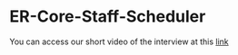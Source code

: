 # ER-Core-Staff-Scheduler

You can access our short video of the interview at this [link](https://www.dropbox.com/s/pcceg4r97qsg33a/iteration%200%20-%20initial%20meeting%20with%20customer.mov?dl=0)
